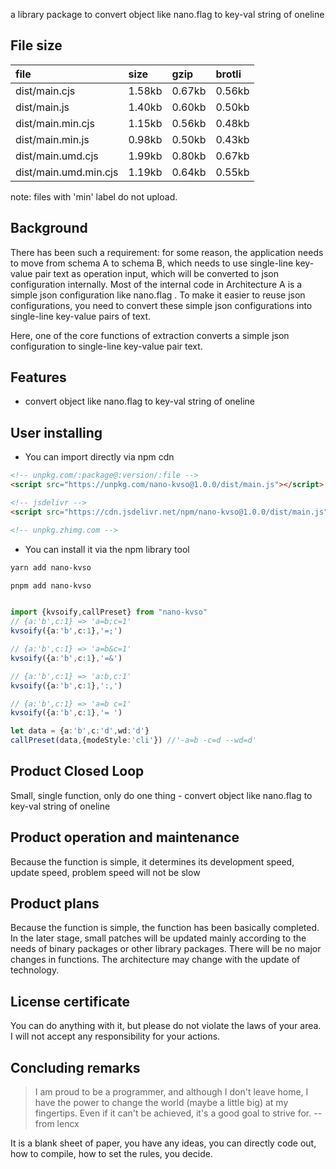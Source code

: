 a library package to convert object like nano.flag to key-val string of oneline

## File size

file | size | gzip | brotli
:---- | :---- | :---- | :----
dist/main.cjs | 1.58kb | 0.67kb | 0.56kb
dist/main.js | 1.40kb | 0.60kb | 0.50kb
dist/main.min.cjs | 1.15kb | 0.56kb | 0.48kb
dist/main.min.js | 0.98kb | 0.50kb | 0.43kb
dist/main.umd.cjs | 1.99kb | 0.80kb | 0.67kb
dist/main.umd.min.cjs | 1.19kb | 0.64kb | 0.55kb

note: files with 'min' label do not upload.

## Background

There has been such a requirement: for some reason, the application needs to move from schema A to schema B, which needs to use single-line key-value pair text as operation input, which will be converted to json configuration internally. Most of the internal code in Architecture A is a simple json configuration like nano.flag . To make it easier to reuse json configurations, you need to convert these simple json configurations into single-line key-value pairs of text.

Here, one of the core functions of extraction converts a simple json configuration to single-line key-value pair text.

## Features

-  convert object like nano.flag to key-val string of oneline

## User installing

- You can import directly via npm cdn
```html
<!-- unpkg.com/:package@:version/:file -->
<script src="https://unpkg.com/nano-kvso@1.0.0/dist/main.js"></script>

<!-- jsdelivr -->
<script src="https://cdn.jsdelivr.net/npm/nano-kvso@1.0.0/dist/main.js"></script>

<!-- unpkg.zhimg.com -->
```

- You can install it via the npm library tool

```bash
yarn add nano-kvso
```

```bash
pnpm add nano-kvso
```

```ts

import {kvsoify,callPreset} from "nano-kvso"
// {a:'b',c:1} => 'a=b;c=1'
kvsoify({a:'b',c:1},'=;')

// {a:'b',c:1} => 'a=b&c=1'
kvsoify({a:'b',c:1},'=&')

// {a:'b',c:1} => 'a:b,c:1'
kvsoify({a:'b',c:1},':,')

// {a:'b',c:1} => 'a=b c=1'
kvsoify({a:'b',c:1},'= ')

let data = {a:'b',c:'d',wd:'d'}
callPreset(data,{modeStyle:'cli'}) //'-a=b -c=d --wd=d'
```


## Product Closed Loop

Small, single function, only do one thing - convert object like nano.flag to key-val string of oneline

## Product operation and maintenance

Because the function is simple, it determines its development speed, update speed, problem speed will not be slow

## Product plans

Because the function is simple, the function has been basically completed. In the later stage, small patches will be updated mainly according to the needs of binary packages or other library packages. There will be no major changes in functions. The architecture may change with the update of technology.

## License certificate

You can do anything with it, but please do not violate the laws of your area. I will not accept any responsibility for your actions.


## Concluding remarks

> I am proud to be a programmer, and although I don't leave home, I have the power to change the world (maybe a little big) at my fingertips. Even if it can't be achieved, it's a good goal to strive for. -- from lencx

It is a blank sheet of paper, you have any ideas, you can directly code out, how to compile, how to set the rules, you decide.

